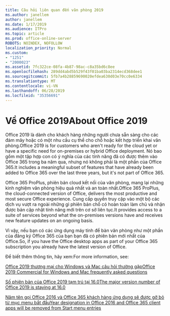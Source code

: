 ```yaml
---
title: Câu hỏi liên quan đến văn phòng 2019
ms.author: janellem
author: janellem
ms.date: 1/17/2019
ms.audience: ITPro
ms.topic: article
ms.prod: office-online-server
ROBOTS: NOINDEX, NOFOLLOW
localization_priority: Normal
ms.custom:
- "1251"
- "2000023"
ms.assetid: 7fc322ce-08fa-4b87-98ac-c8a35bd6c8ee
ms.openlocfilehash: 289dd4abd5b529f43f01ba03ba2314ecd368dee1
ms.sourcegitcommit: 5fb7a4b28859690020efdea630d03e70cc0e6334
ms.translationtype: MT
ms.contentlocale: vi-VN
ms.lasthandoff: 06/28/2019
ms.locfileid: "35356691"
---
```

# <a name="about-office-2019"></a><span data-ttu-id="4dd2c-102">Về Office 2019</span><span class="sxs-lookup"><span data-stu-id="4dd2c-102">About Office 2019</span></span>

<span data-ttu-id="4dd2c-103">Office 2019 là dành cho khách hàng những người chưa sẵn sàng cho các đám mây hoặc có một nhu cầu cụ thể cho chỗ hoặc kết hợp triển khai văn phòng.</span><span class="sxs-lookup"><span data-stu-id="4dd2c-103">Office 2019 is for customers who aren't ready for the cloud yet or have a specific need for on-premises or hybrid Office deployment.</span></span> <span data-ttu-id="4dd2c-104">Nó bao gồm một tập hợp con có ý nghĩa của các tính năng đã có được thêm vào Office 365 trong ba năm qua, nhưng nó không phải là một phần của Office 365.</span><span class="sxs-lookup"><span data-stu-id="4dd2c-104">It includes a meaningful subset of features that have already been added to Office 365 over the last three years, but it's not part of Office 365.</span></span>
  
<span data-ttu-id="4dd2c-105">Office 365 ProPlus, phiên bản cloud kết nối của văn phòng, mang lại những kinh nghiệm văn phòng hiệu quả nhất và an toàn nhất.</span><span class="sxs-lookup"><span data-stu-id="4dd2c-105">Office 365 ProPlus, the cloud-connected version of Office, delivers the most productive and most secure Office experience.</span></span> <span data-ttu-id="4dd2c-106">Cung cấp quyền truy cập vào một bộ các dịch vụ vượt ra ngoài những gì phiên bản chỗ có hoàn toàn làm chủ và nhận được bản cập nhật tính năng mới trên cơ sở liên tục.</span><span class="sxs-lookup"><span data-stu-id="4dd2c-106">It provides access to a suite of services beyond what the on-premises versions have and receives new feature updates on an ongoing basis.</span></span>
  
<span data-ttu-id="4dd2c-107">Vì vậy, nếu bạn có các ứng dụng máy tính để bàn văn phòng như một phần của đăng ký Office 365 của bạn bạn đã có phiên bản mới nhất của Office.</span><span class="sxs-lookup"><span data-stu-id="4dd2c-107">So, if you have the Office desktop apps as part of your Office 365 subscription you already have the latest version of Office.</span></span>
  
<span data-ttu-id="4dd2c-108">Để biết thêm thông tin, hãy xem:</span><span class="sxs-lookup"><span data-stu-id="4dd2c-108">For more information, see:</span></span>
  
[<span data-ttu-id="4dd2c-109">Office 2019 thương mại cho Windows và Mac câu hỏi thường gặp</span><span class="sxs-lookup"><span data-stu-id="4dd2c-109">Office 2019 Commercial for Windows and Mac frequently asked questions</span></span>](https://support.microsoft.com/help/4133312)
  
[<span data-ttu-id="4dd2c-110">Số phiên bản của Office 2019 tạm trú tại 16.0</span><span class="sxs-lookup"><span data-stu-id="4dd2c-110">The major version number of Office 2019 is staying at 16.0</span></span>](https://docs.microsoft.com/deployoffice/office2019/overview)
  
[<span data-ttu-id="4dd2c-111">Năm tên gọi Office 2016 và Office 365 khách hàng ứng dụng sẽ được gỡ bỏ từ mục menu bắt đầu</span><span class="sxs-lookup"><span data-stu-id="4dd2c-111">Year designation in Office 2016 and Office 365 client apps will be removed from Start menu entries</span></span>](https://support.office.com/article/8fe5e052-76d2-49de-af30-2e84ed3da907?wt.mc_id=Alchemy_ClientDIA)
  